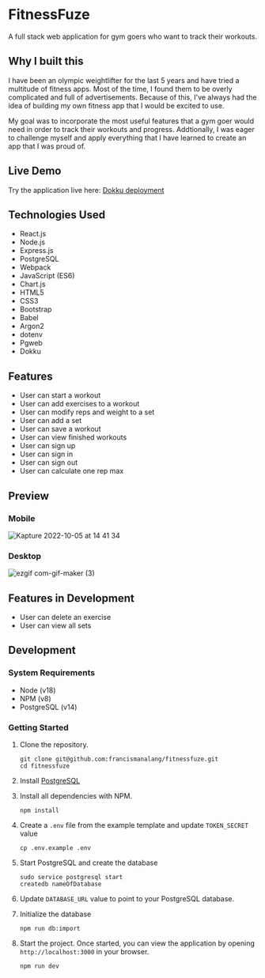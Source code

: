 # FitnessFuze

A full stack web application for gym goers who want to track their workouts.

## Why I built this

I have been an olympic weightlifter for the last 5 years and have tried a multitude of fitness apps. Most of the time, I found them to be overly complicated and full of advertisements. Because of this, I've always had the idea of building my own fitness app that I would be excited to use. 

My goal was to incorporate the most useful features that a gym goer would need in order to track their workouts and progress. Addtionally, I was eager to challenge myself and apply everything that I have learned to create an app that I was proud of.

## Live Demo

Try the application live here: [Dokku deployment](https://fitnessfuze.francismanalang.net/)

## Technologies Used

* React.js
* Node.js
* Express.js
* PostgreSQL
* Webpack
* JavaScript (ES6)
* Chart.js
* HTML5
* CSS3
* Bootstrap
* Babel
* Argon2
* dotenv
* Pgweb
* Dokku

## Features

* User can start a workout
* User can add exercises to a workout
* User can modify reps and weight to a set
* User can add a set
* User can save a workout
* User can view finished workouts
* User can sign up
* User can sign in
* User can sign out
* User can calculate one rep max

## Preview

### Mobile

![Kapture 2022-10-05 at 14 41 34](https://user-images.githubusercontent.com/101234537/194170461-1cfbeb25-9382-4869-be40-22c04af35212.gif)


### Desktop

![ezgif com-gif-maker (3)](https://user-images.githubusercontent.com/101234537/194170401-6b3b9689-b18f-4bb6-8e8c-c65a1c63a419.gif)


## Features in Development

* User can delete an exercise
* User can view all sets

## Development

### System Requirements

* Node (v18)
* NPM (v8)
* PostgreSQL (v14)

### Getting Started

1. Clone the repository.

    ```shell
    git clone git@github.com:francismanalang/fitnessfuze.git
    cd fitnessfuze
    ```

2. Install [PostgreSQL](https://www.postgresql.org/download/)
    
3. Install all dependencies with NPM.

    ```shell
    npm install
    ```

4. Create a `.env` file from the example template and update `TOKEN_SECRET` value
    
    ```shell
    cp .env.example .env
    ```
 
 5. Start PostgreSQL and create the database
    ```shell
    sudo service postgresql start
    createdb nameOfDatabase
    ```
    
 6. Update `DATABASE_URL` value to point to your PostgreSQL database.
    
7. Initialize the database
    ```shell
    npm run db:import
    ```
    
8. Start the project. Once started, you can view the application by opening `http://localhost:3000` in your browser.

    ```shell
    npm run dev
    ```
